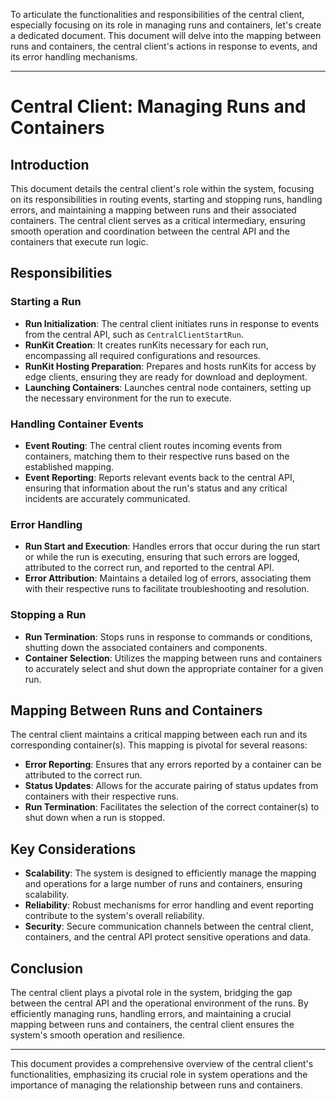 To articulate the functionalities and responsibilities of the central client, especially focusing on its role in managing runs and containers, let's create a dedicated document. This document will delve into the mapping between runs and containers, the central client's actions in response to events, and its error handling mechanisms.

---

# Central Client: Managing Runs and Containers

## Introduction

This document details the central client's role within the system, focusing on its responsibilities in routing events, starting and stopping runs, handling errors, and maintaining a mapping between runs and their associated containers. The central client serves as a critical intermediary, ensuring smooth operation and coordination between the central API and the containers that execute run logic.

## Responsibilities

### Starting a Run

- **Run Initialization**: The central client initiates runs in response to events from the central API, such as `CentralClientStartRun`.
- **RunKit Creation**: It creates runKits necessary for each run, encompassing all required configurations and resources.
- **RunKit Hosting Preparation**: Prepares and hosts runKits for access by edge clients, ensuring they are ready for download and deployment.
- **Launching Containers**: Launches central node containers, setting up the necessary environment for the run to execute.

### Handling Container Events

- **Event Routing**: The central client routes incoming events from containers, matching them to their respective runs based on the established mapping.
- **Event Reporting**: Reports relevant events back to the central API, ensuring that information about the run's status and any critical incidents are accurately communicated.

### Error Handling

- **Run Start and Execution**: Handles errors that occur during the run start or while the run is executing, ensuring that such errors are logged, attributed to the correct run, and reported to the central API.
- **Error Attribution**: Maintains a detailed log of errors, associating them with their respective runs to facilitate troubleshooting and resolution.

### Stopping a Run

- **Run Termination**: Stops runs in response to commands or conditions, shutting down the associated containers and components.
- **Container Selection**: Utilizes the mapping between runs and containers to accurately select and shut down the appropriate container for a given run.

## Mapping Between Runs and Containers

The central client maintains a critical mapping between each run and its corresponding container(s). This mapping is pivotal for several reasons:

- **Error Reporting**: Ensures that any errors reported by a container can be attributed to the correct run.
- **Status Updates**: Allows for the accurate pairing of status updates from containers with their respective runs.
- **Run Termination**: Facilitates the selection of the correct container(s) to shut down when a run is stopped.

## Key Considerations

- **Scalability**: The system is designed to efficiently manage the mapping and operations for a large number of runs and containers, ensuring scalability.
- **Reliability**: Robust mechanisms for error handling and event reporting contribute to the system's overall reliability.
- **Security**: Secure communication channels between the central client, containers, and the central API protect sensitive operations and data.

## Conclusion

The central client plays a pivotal role in the system, bridging the gap between the central API and the operational environment of the runs. By efficiently managing runs, handling errors, and maintaining a crucial mapping between runs and containers, the central client ensures the system's smooth operation and resilience.

---

This document provides a comprehensive overview of the central client's functionalities, emphasizing its crucial role in system operations and the importance of managing the relationship between runs and containers.